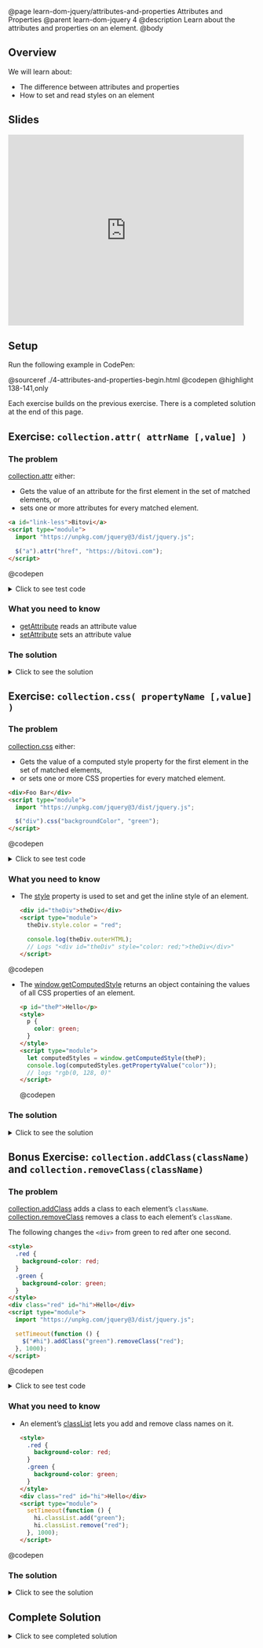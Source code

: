 @page learn-dom-jquery/attributes-and-properties Attributes and Properties
@parent learn-dom-jquery 4
@description Learn about the attributes and properties on an element.
@body

## Overview

We will learn about:

- The difference between attributes and properties
- How to set and read styles on an element

## Slides

<iframe src="https://docs.google.com/presentation/d/e/2PACX-1vQQSSVUteY_8gHdxcxuVeGXX548wxO_i_BfxGiohaYTuR_lskKGFIg9rCc-zfP-KIvckvqn2UvAOJ0O/embed?start=false&loop=false&delayms=3000" frameborder="0" width="480" height="389" allowfullscreen="true" mozallowfullscreen="true" webkitallowfullscreen="true"></iframe>

## Setup

Run the following example in CodePen:

@sourceref ./4-attributes-and-properties-begin.html
@codepen
@highlight 138-141,only

Each exercise builds on the previous exercise. There is a completed solution
at the end of this page.

## Exercise: `collection.attr( attrName [,value] )`

### The problem

[collection.attr](http://api.jquery.com/attr/) either:

- Gets the value of an attribute for the first element in the set of matched elements, or
- sets one or more attributes for every matched element.

```html
<a id="link-less">Bitovi</a>
<script type="module">
  import "https://unpkg.com/jquery@3/dist/jquery.js";

  $("a").attr("href", "https://bitovi.com");
</script>
```

@codepen

<details>
<summary>Click to see test code</summary>

```js
QUnit.test("$.fn.attr", function () {
  equal($("#qunit-fixture").attr("id"), "qunit-fixture", "can read id");

  $("#qunit-fixture").html("<span></span><span></span>");

  $("#qunit-fixture span").attr("foo", "bar");

  equal(
    $("#qunit-fixture span")[0].getAttribute("foo"),
    "bar",
    "attribute set successfully"
  );
  equal(
    $("#qunit-fixture span")[1].getAttribute("foo"),
    "bar",
    "attribute set successfully"
  );

  $("#qunit-fixture span")[0].setAttribute("foo", "BAR");

  equal(
    $("#qunit-fixture span").attr("foo"),
    "BAR",
    "read the first item in the collection’s attr"
  );
});
```

</details>

### What you need to know

- [getAttribute](https://developer.mozilla.org/en-US/docs/Web/API/Element/getAttribute) reads an attribute value
- [setAttribute](https://developer.mozilla.org/en-US/docs/Web/API/Element/setAttribute) sets an attribute value

### The solution

<details>
<summary>Click to see the solution</summary>

```js
    attr: function(attrName, value) {
      if (arguments.length == 2) {
        return $.each(this, function(i, element) {
          element.setAttribute(attrName, value);
        });
      } else {
        return this[0] && this[0].getAttribute(attrName);
      }
    },

```

@highlight 2-8

</details>

## Exercise: `collection.css( propertyName [,value] )`

### The problem

[collection.css](http://api.jquery.com/css/) either:

- Gets the value of a computed style property for the first element in the set of matched elements,
- or sets one or more CSS properties for every matched element.

```html
<div>Foo Bar</div>
<script type="module">
  import "https://unpkg.com/jquery@3/dist/jquery.js";

  $("div").css("backgroundColor", "green");
</script>
```

@codepen

<details>
<summary>Click to see test code</summary>

```js
QUnit.test("$.fn.css", function () {
  $("#qunit-fixture").html("<span>Content</span><span>Second</span>");

  equal($("#qunit-fixture span").css("padding-left"), "20px");

  $("#qunit-fixture span").css("paddingLeft", "40px");

  equal(
    $("#qunit-fixture span").css("padding-left"),
    "40px",
    "first span set to 40px"
  );
  equal(
    $("#qunit-fixture span:nth-child(2)").css("padding-left"),
    "40px",
    "second span set to 40px"
  );
});
```

</details>

### What you need to know

- The [style](https://developer.mozilla.org/en-US/docs/Web/API/HTMLElement/style) property
  is used to set and get the inline style of an element.

  ```html
  <div id="theDiv">theDiv</div>
  <script type="module">
    theDiv.style.color = "red";

    console.log(theDiv.outerHTML);
    // Logs "<div id="theDiv" style="color: red;">theDiv</div>"
  </script>
  ```

@codepen

- The [window.getComputedStyle](https://developer.mozilla.org/en-US/docs/Web/API/Window/getComputedStyle)
  returns an object containing the values of all CSS properties of an element.

  ```html
  <p id="theP">Hello</p>
  <style>
    p {
      color: green;
    }
  </style>
  <script type="module">
    let computedStyles = window.getComputedStyle(theP);
    console.log(computedStyles.getPropertyValue("color"));
    // logs "rgb(0, 128, 0)"
  </script>
  ```

  @codepen

### The solution

<details>
<summary>Click to see the solution</summary>

```js
    css: function(cssPropName, value) {
      if (arguments.length == 2) {
        return $.each(this, function(i, element) {
          element.style[cssPropName] = value;
        });
      } else {
        return this[0] &&
          window.getComputedStyle(this[0])
            .getPropertyValue(cssPropName);
      }
    },
```

@highlight 2-10

</details>

## Bonus Exercise: `collection.addClass(className)` and `collection.removeClass(className)`

### The problem

[collection.addClass](https://api.jquery.com/addclass/) adds a class to each element’s `className`.
[collection.removeClass](https://api.jquery.com/removeclass/) removes a class to each element’s `className`.

The following changes the `<div>` from green to red after one second.

```html
<style>
  .red {
    background-color: red;
  }
  .green {
    background-color: green;
  }
</style>
<div class="red" id="hi">Hello</div>
<script type="module">
  import "https://unpkg.com/jquery@3/dist/jquery.js";

  setTimeout(function () {
    $("#hi").addClass("green").removeClass("red");
  }, 1000);
</script>
```

@codepen

<details>
<summary>Click to see test code</summary>

```js
QUnit.test("$.fn.addClass and $.fn.removeClass", function () {
  var count = function (reg, str) {
    var c = 0;
    str.replace(reg, function () {
      c++;
    });
    return c;
  };

  var $divs = $("#qunit-fixture")
    .html('<div class="foo"></div><div class="foob"></div>')
    .children();

  $divs.addClass("foo");

  equal(1, count(/foo/, $divs[0].className), "only one foo");
  equal(1, count(/foo/, $divs[1].className), "only one foo");

  $divs.addClass("foob");

  equal(1, count(/foob/, $divs[0].className), "only one foo");
  equal(1, count(/foob/, $divs[1].className), "only one foo");

  $divs.removeClass("foob");
  equal(0, count(/foob/, $divs[0].className), "only one foo");
  equal(0, count(/foob/, $divs[1].className), "only one foo");

  $divs.removeClass("foo");
  equal(0, count(/foo/, $divs[0].className), "only one foo");
  equal(0, count(/foo/, $divs[1].className), "only one foo");
});
```

</details>

### What you need to know

- An element’s [classList](https://developer.mozilla.org/en-US/docs/Web/API/Element/classList)
  lets you add and remove class names on it.

  ```html
  <style>
    .red {
      background-color: red;
    }
    .green {
      background-color: green;
    }
  </style>
  <div class="red" id="hi">Hello</div>
  <script type="module">
    setTimeout(function () {
      hi.classList.add("green");
      hi.classList.remove("red");
    }, 1000);
  </script>
  ```

@codepen

### The solution

<details>
<summary>Click to see the solution</summary>

```js
      addClass: function(className) {
        return $.each(this, function(i, element) {
          element.classList.add(className);
        });
      },
      removeClass: function(className) {
        return $.each(this, function(i, element) {
          element.classList.remove(className);
        });
      }
```

@highlight 2-9

</details>

## Complete Solution

<details>
<summary>Click to see completed solution</summary>

@sourceref ./4-attributes-and-properties-end.html
@codepen
@highlight 139-145,148-156,159-167,only

</details>
